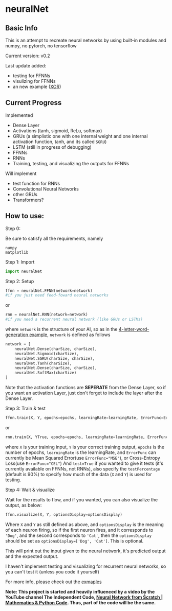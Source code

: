 # neuralNet

## Basic Info

This is an attempt to recreate neural networks by using built-in modules and numpy, no pytorch, no tensorflow

Current version: v0.2

Last update added:
- testing for FFNNs
- visulizing for FFNNs
- an new example ([XOR](https://github.com/pleituer/neuralNet/tree/main/examples/XOR))

## Current Progress

Implemented
- Dense Layer
- Activations (tanh, sigmoid, ReLu, softmax)
- GRUs (a simplistic one with one internal weight and one internal activation function, tanh, and its called `SGRU`)
- LSTM (still in progress of debugging)
- FFNNs
- RNNs
- Training, testing, and visualizing the outputs for FFNNs

Will implement
- test function for RNNs
- Convolutional Neural Networks
- other GRUs
- Transformers?

## How to use:

Step 0:

Be sure to satisfy all the requirements, namely
```
numpy
matplotlib
```

Step 1:
Import
```python
import neuralNet
```

Step 2:
Setup
```python
ffnn = neuralNet.FFNN(network=network)
#if you just need feed-foward neural networks
```
or
```python
rnn = neuralNet.RNN(network=network)
#if you need a recurrent neural network (like GRUs or LSTMs)
```
where `network` is the structure of your AI, so as in the [4-letter-word-generation example](https://github.com/pleituer/neuralNet/blob/main/examples/4_letter_word_generation/4_letter_word_generation.py), `network` is defined as follows
```python
network = [
    neuralNet.Dense(charSize, charSize),
    neuralNet.Sigmoid(charSize),
    neuralNet.SGRU(charSize, charSize),
    neuralNet.Tanh(charSize),
    neuralNet.Dense(charSize, charSize),
    neuralNet.SoftMax(charSize)
]
```
Note that the activation functions are **SEPERATE** from the Dense Layer, so if you want an activation Layer, just don't forget to include the layer after the Dense Layer.

Step 3:
Train & test
```python
ffnn.train(X, Y, epochs=epochs, learningRate=learningRate, ErrorFunc=ErrorFunc, test=True, testPercentage=0.9)
```
or
```python
rnn.train(X, YTrue, epochs=epochs, learningRate=learningRate, ErrorFunc=ErrorFunc)
```
where `X` is your training input, `Y` is your correct training output, `epochs` is the number of epochs, `learningRate` is the learningRate, and `ErrorFunc` can currently be Mean Squared Error(use `ErrorFunc="MSE"`), or Cross-Entropy Loss(use `ErrorFunc="CEL"`) And `test=True` if you wanted to give it tests (it's currently available on FFNNs, not RNNs), also specify the `testPercentage` (default is 90%) to specify how much of the data (`X` and `Y`) is used for testing.

Step 4:
Wait & visualize

Wait for the results to flow, and if you wanted, you can also visualize the output, as below:
```python
ffnn.visualize(X, Y, optionsDisplay=optionsDisplay)
```
Where `X` and `Y` as still defined as above, and `optionsDisplay` is the meaning of each neuron firing, so if the first neuron fires, and it corresponds to `'Dog'`, and the second corresponds to `'Cat'`, then the `optionsDisplay` should be set as `optionsDisplay=['Dog', 'Cat']`. This is optional.

This will print out the input given to the neural network, it's predicted output and the expected output.

I haven't implement testing and visualizing for recurrent neural networks, so you can't test it (unless you code it yourself)

For more info, please check out the [exmaples](https://github.com/pleituer/neuralNet/tree/main/examples)

**Note: This project is started and heavily influenced by a video by the YouTube channel The Independent Code, [Neural Network from Scratch | Mathematics & Python Code](https://www.youtube.com/watch?v=pauPCy_s0Ok). Thus, part of the code will be the same.**
